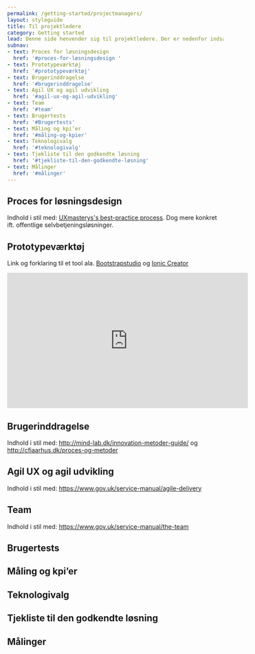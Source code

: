 ```yaml
---
permalink: /getting-started/projectmanagers/
layout: styleguide
title: Til projektledere
category: Getting started
lead: Denne side henvender sig til projektledere. Der er nedenfor indsat links til andre sider med indhold lig det, der vil være at finde på denne side.
subnav:
- text: Proces for løsningsdesign 
  href: '#proces-for-løsningsdesign '
- text: Prototypeværktøj  	
  href: '#prototypeværktøj'
- text: Brugerinddragelse
  href: '#brugerinddragelse'
- text: Agil UX og agil udvikling
  href: '#agil-ux-og-agil-udvikling'
- text: Team
  href: '#team'
- text: Brugertests
  href: '#Brugertests'
- text: Måling og kpi’er
  href: '#måling-og-kpier'
- text: Teknologivalg
  href: '#teknologivalg'
- text: Tjekliste til den godkendte løsning
  href: '#tjekliste-til-den-godkendte-løsning'
- text: Målinger
  href: '#målinger'
---
```


## Proces for løsningsdesign 

Indhold i stil med: <a href="http://uxmastery.com/resources/process/">UXmasterys's best-practice process</a>. Dog mere konkret ift. offentlige selvbetjeningsløsninger.

## Prototypeværktøj

Link og forklaring til et tool ala. <a href="https://bootstrapstudio.io/">Bootstrapstudio</a> og <a href="http://docs.usecreator.com/docs/slider">Ionic Creator</a>
<br/>
<iframe width="560" height="315" src="https://www.youtube.com/embed/KSJ7Kfonn7I?rel=0" frameborder="0" allowfullscreen></iframe>

## Brugerinddragelse

Indhold i stil med: 
<a href="http://mind-lab.dk/innovation-metoder-guide/">http://mind-lab.dk/innovation-metoder-guide/</a> og 
<a href="http://cfiaarhus.dk/proces-og-metoder">http://cfiaarhus.dk/proces-og-metoder</a>

## Agil UX og agil udvikling

Indhold i stil med: 
<a href="https://www.gov.uk/service-manual/agile-delivery">https://www.gov.uk/service-manual/agile-delivery</a>

## Team

Indhold i stil med: 
<a href="https://www.gov.uk/service-manual/the-team">https://www.gov.uk/service-manual/the-team</a>

## Brugertests
## Måling og kpi’er
## Teknologivalg
## Tjekliste til den godkendte løsning
## Målinger

